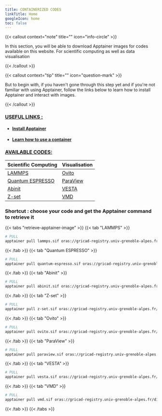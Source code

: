 ```yaml
---
title: CONTAINERIZED CODES
linkTitle: Home
googleIcon: home
toc: false
---
```


{{< callout context="note" title="" icon="info-circle" >}}

In this section, you will be able to download Apptainer images for codes available on this website. For scientific computing as well as data visualisation

{{< /callout >}}

{{< callout context="tip" title="" icon="question-mark" >}}

But to begin with, if you haven't gone through this step yet and if you're not familiar with using Apptainer, follow the links below to learn how to install Apptainer and interact with images.

{{< /callout >}}

<h3><u>USEFUL LINKS :</u></h3>

- <h4><a href="/en/documentation/install-apptainer/howto/">Install Apptainer</a></h4>
- <h4><a href="/en/documentation/use-apptainer-image/howto/">Learn how to use a container</a></h4>

<h3><u>AVAILABLE CODES:</u></h3>  

<!-- | Scientific computing                              | Visualisation                           |
| ------------------------------------------------ | --------------------------------------- |
| [<i class="icon-lammps"></i>LAMMPS](/en/codes/scientific-computing/lammps/) | [<i class="icon-ovito"></i>Ovito](/en/codes/visualisation/ovito/) |
| [<i class="icon-quantum-espresso"></i>Quantum ESPRESSO](/en/codes/scientific-computing/quantum-espresso/) | [<i class="icon-paraview"></i>ParaView](/en/codes/visualisation/paraview/) | -->

<table>
    <!-- <caption>
        Pages des codes disponibles sous forme d'images de conteneurs
    </caption> -->
    <thead>
        <tr>
            <th scope="col">Scientific Computing</th>
            <th scope="col">Visualisation</th>
        </tr>
    </thead>
    <tbody>
        <tr>
            <td><a href="/en/codes/scientific-computing/lammps/"><i class="icon-lammps"></i>LAMMPS</a></td>
            <td><a href="/en/codes/visualisation/ovito/"><i class="icon-ovito"></i>Ovito</a></td>
        </tr>
        <tr>
            <td><a href="/en/codes/scientific-computing/quantum-espresso/"><i class="icon-quantum-espresso"></i>Quantum ESPRESSO</a></td>
            <td><a href="/en/codes/visualisation/paraview/"><i class="icon-paraview"></i>ParaView</a></td>
        </tr>
        <tr>
            <td><a href="/en/codes/scientific-computing/abinit/"><i class="icon-abinit"></i>Abinit</td>
            <td><a href="/en/codes/visualisation/vesta/"><i class="icon-vesta"></i>VESTA</a></td>
        </tr>
        <tr>
            <td><a href="/en/codes/scientific-computing/z-set/"><i class="icon-z-set"></i>Z-set</td></td>
            <td><a href="/en/codes/visualisation/vmd/"><i class="icon-vmd"></i>VMD</a></td>
        </tr>
    </tbody>
</table>

<h3> Shortcut : choose your code and get the Apptainer command to retrieve it</h3>

{{< tabs "retrieve-apptainer-image" >}}
{{< tab "LAMMPS" >}}

```bash
# PULL
apptainer pull lammps.sif oras://gricad-registry.univ-grenoble-alpes.fr/diamond/apptainer/apptainer-singularity-projects/lammps.sif:latest
```

{{< /tab >}}
{{< tab "Quantum ESPRESSO" >}}

```bash
# PULL
apptainer pull quantum-espresso.sif oras://gricad-registry.univ-grenoble-alpes.fr/diamond/apptainer/apptainer-singularity-projects/quantum-espresso.sif:latest
```

{{< /tab >}}
{{< tab "Abinit" >}}

```bash
# PULL
apptainer pull abinit.sif oras://gricad-registry.univ-grenoble-alpes.fr/diamond/apptainer/apptainer-singularity-projects/abinit.sif:latest
```

{{< /tab >}}
{{< tab "Z-set" >}}

```bash
# PULL
apptainer pull z-set.sif oras://gricad-registry.univ-grenoble-alpes.fr/diamond/apptainer/apptainer-singularity-projects/z-set.sif:latest
```

{{< /tab >}}
{{< tab "Ovito" >}}

```bash
# PULL
apptainer pull ovito.sif oras://gricad-registry.univ-grenoble-alpes.fr/diamond/apptainer/apptainer-singularity-projects/ovito.sif:latest
```

{{< /tab >}}
{{< tab "ParaView" >}}

```bash
# PULL
apptainer pull paraview.sif oras://gricad-registry.univ-grenoble-alpes.fr/diamond/apptainer/apptainer-singularity-projects/paraview.sif:latest
```

{{< /tab >}}
{{< tab "VESTA" >}}

```bash
# PULL
apptainer pull vesta.sif oras://gricad-registry.univ-grenoble-alpes.fr/diamond/apptainer/apptainer-singularity-projects/vesta.sif:latest
```

{{< /tab >}}
{{< tab "VMD" >}}

```bash
# PULL
apptainer pull vmd.sif oras://gricad-registry.univ-grenoble-alpes.fr/diamond/apptainer/apptainer-singularity-projects/vmd.sif:latest
```

{{< /tab >}}
{{< /tabs >}}

